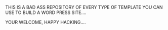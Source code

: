 THIS IS A BAD ASS REPOSITORY OF EVERY TYPE OF TEMPLATE YOU CAN USE TO BUILD A WORD PRESS SITE....

YOUR WELCOME, HAPPY HACKING....